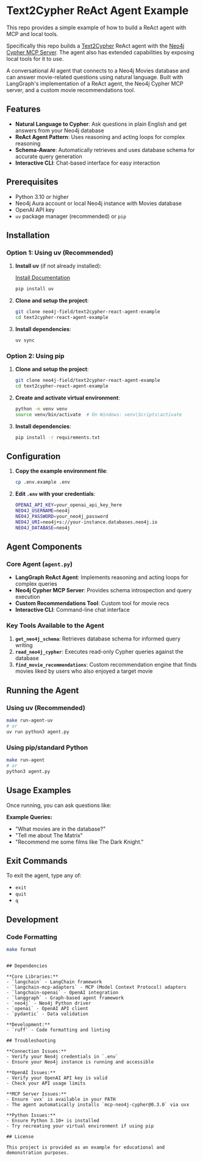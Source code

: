 # Text2Cypher ReAct Agent Example

This repo provides a simple example of how to build a ReAct agent with MCP and local tools. 

Specifically this repo builds a [Text2Cypher](https://graphrag.com/reference/graphrag/text2cypher/) ReAct agent with the [Neo4j Cypher MCP Server](https://github.com/neo4j-contrib/mcp-neo4j/tree/main/servers/mcp-neo4j-cypher). The agent also has extended capabilities by exposing local tools for it to use.

A conversational AI agent that connects to a Neo4j Movies database and can answer movie-related questions using natural language. Built with LangGraph's implementation of a ReAct agent, the Neo4j Cypher MCP server, and a custom movie recommendations tool.

## Features

- **Natural Language to Cypher**: Ask questions in plain English and get answers from your Neo4j database
- **ReAct Agent Pattern**: Uses reasoning and acting loops for complex reasoning
- **Schema-Aware**: Automatically retrieves and uses database schema for accurate query generation
- **Interactive CLI**: Chat-based interface for easy interaction

## Prerequisites

- Python 3.10 or higher
- Neo4j Aura account or local Neo4j instance with Movies database
- OpenAI API key
- `uv` package manager (recommended) or `pip`

## Installation

### Option 1: Using uv (Recommended)

1. **Install uv** (if not already installed):

    [Install Documentation](https://docs.astral.sh/uv/getting-started/installation/)
   ```bash
   pip install uv
   ```

2. **Clone and setup the project**:
   ```bash
   git clone neo4j-field/text2cypher-react-agent-example
   cd text2cypher-react-agent-example
   ```

3. **Install dependencies**:
   ```bash
   uv sync
   ```

### Option 2: Using pip

1. **Clone and setup the project**:
   ```bash
   git clone neo4j-field/text2cypher-react-agent-example
   cd text2cypher-react-agent-example
   ```

2. **Create and activate virtual environment**:
   ```bash
   python -m venv venv
   source venv/bin/activate  # On Windows: venv\Scripts\activate
   ```

3. **Install dependencies**:
   ```bash
   pip install -r requirements.txt
   ```

## Configuration

1. **Copy the example environment file**:
   ```bash
   cp .env.example .env
   ```

2. **Edit `.env` with your credentials**:
   ```bash
   OPENAI_API_KEY=your_openai_api_key_here
   NEO4J_USERNAME=neo4j
   NEO4J_PASSWORD=your_neo4j_password
   NEO4J_URI=neo4j+s://your-instance.databases.neo4j.io
   NEO4J_DATABASE=neo4j
   ```

## Agent Components

### Core Agent (`agent.py`)
- **LangGraph ReAct Agent**: Implements reasoning and acting loops for complex queries
- **Neo4j Cypher MCP Server**: Provides schema introspection and query execution
- **Custom Recommendations Tool**: Custom tool for movie recs
- **Interactive CLI**: Command-line chat interface

### Key Tools Available to the Agent

1. **`get_neo4j_schema`**: Retrieves database schema for informed query writing
2. **`read_neo4j_cypher`**: Executes read-only Cypher queries against the database  
3. **`find_movie_recommendations`**: Custom recommendation engine that finds movies liked by users who also enjoyed a target movie

## Running the Agent

### Using uv (Recommended)
```bash
make run-agent-uv
# or
uv run python3 agent.py
```

### Using pip/standard Python
```bash
make run-agent
# or
python3 agent.py
```

## Usage Examples

Once running, you can ask questions like:

**Example Queries:**
- "What movies are in the database?"
- "Tell me about The Matrix"
- "Recommend me some films like The Dark Knight."

## Exit Commands
To exit the agent, type any of:
- `exit`
- `quit` 
- `q`

## Development

### Code Formatting
```bash
make format
```

```

## Dependencies

**Core Libraries:**
- `langchain` - LangChain framework
- `langchain-mcp-adapters` - MCP (Model Context Protocol) adapters
- `langchain-openai` - OpenAI integration
- `langgraph` - Graph-based agent framework
- `neo4j` - Neo4j Python driver
- `openai` - OpenAI API client
- `pydantic` - Data validation

**Development:**
- `ruff` - Code formatting and linting

## Troubleshooting

**Connection Issues:**
- Verify your Neo4j credentials in `.env`
- Ensure your Neo4j instance is running and accessible

**OpenAI Issues:**
- Verify your OpenAI API key is valid
- Check your API usage limits

**MCP Server Issues:**
- Ensure `uvx` is available in your PATH
- The agent automatically installs `mcp-neo4j-cypher@0.3.0` via uvx

**Python Issues:**
- Ensure Python 3.10+ is installed
- Try recreating your virtual environment if using pip

## License

This project is provided as an example for educational and demonstration purposes.
